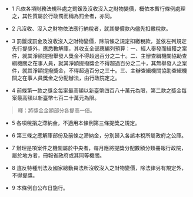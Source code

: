 * 1 凡依各項財務法規科處之罰鍰及沒收沒入之財物變價，概依本暫行條例處理之，其性質屬於行政罰而稱為罰金者，亦同。

* 2 凡沒收、沒入之財物依法應行納稅者，就其變價款內儘先扣繳稅款。

* 3 罰鍰或罰金及沒收沒入之財物變價，除前條之規定扣繳稅款，並依左列規定先行提獎外，應悉數解庫，其收支全部應編列預算：一、經人舉發而緝獲之案件，就其淨額提撥舉發人獎金不得超過百分之二十。二、主辦查緝機關協助查緝機關之在事人員，就其淨額提撥獎金不得超過百分之二十，其無舉發人之案件，就其淨額提撥獎金，不得超過百分之三十。三、主辦查緝機關協助查緝機關之在事人員獎金之分配辦法，由行政院定之。

* 4 前條第一款之獎金每案最高額以新臺幣四百八十萬元為限，第二款之獎金每案最高額以新臺幣七百二十萬元為限。

> 釋：將獎金金額部分各提高一倍。

* 5 各項稅捐之滯納金，不適用本條例第三條提獎之規定。

* 6 第三條之應解庫部份及前條之滯納金，分別歸入各該本稅所屬政府之公庫。

* 7 辦理是項案件之機關屬於中央者，每月應將提獎分配數額分類冊報行政院，屬於地方者，冊報省政府或其同等機關。

* 8 違反特種刑法及國家總動員法所沒收沒入之財物變價，除法律另有規定外，不得提獎。

* 9 本條例自公布日施行。

